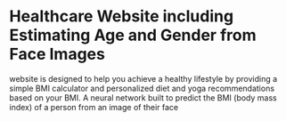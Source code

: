 # Healthcare Website including Estimating Age and Gender from Face Images
 website is designed to help you achieve a healthy lifestyle by providing a simple BMI calculator and personalized diet and yoga recommendations based on your BMI. A neural network built to predict the BMI (body mass index) of a person from an image of their face
